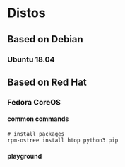 # Distos

## Based on Debian

### Ubuntu 18.04

## Based on Red Hat

### Fedora CoreOS <a id="_what_are_the_communication_channels_around_fedora_coreos"></a>

#### common commands

```text
# install packages
rpm-ostree install htop python3 pip

```

#### playground



